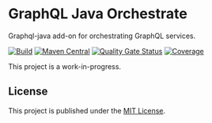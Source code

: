 # GraphQL Java Orchestrate

Graphql-java add-on for orchestrating GraphQL services.

[![Build](https://github.com/dotwebstack/graphql-java-orchestrate/actions/workflows/build.yml/badge.svg?branch=master)](https://github.com/dotwebstack/graphql-java-orchestrate/actions/workflows/build.yml)
[![Maven Central](https://maven-badges.herokuapp.com/maven-central/org.dotwebstack/graphql-java-orchestrate/badge.svg?style=flat-square)](https://maven-badges.herokuapp.com/maven-central/org.dotwebstack/graphql-java-orchestrate/)
[![Quality Gate Status](https://sonarcloud.io/api/project_badges/measure?project=org.dotwebstack%3Agraphql-java-orchestrate&metric=alert_status)](https://sonarcloud.io/dashboard?id=org.dotwebstack.%3Agraphql-java-orchestrate)
[![Coverage](https://sonarcloud.io/api/project_badges/measure?project=org.dotwebstack%3Agraphql-java-orchestrate&metric=coverage)](https://sonarcloud.io/dashboard?id=org.dotwebstack%3Agraphql-java-orchestrate)

This project is a work-in-progress.

## License

This project is published under the [MIT License](LICENSE.md).

